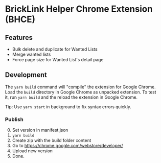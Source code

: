 # BrickLink Helper Chrome Extension (BHCE)

## Features

* Bulk delete and duplicate for Wanted Lists
* Merge wanted lists
* Force page size for Wanted List's detail page

## Development

The `yarn build` command will "compile" the extension for Google Chrome.
Load the `build` directory in Google Chrome as unpacked extension.
To test it, run `yarn build` and the reload the extension in Google Chrome.

Tip: Use `yarn start` in background to fix syntax errors quickly.


### Publish

0) Set version in manifest.json
1) `yarn build`
2) Create zip with the build folder content
3) Go to https://chrome.google.com/webstore/developer/
4) Upload new version
5) Done.
